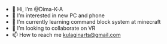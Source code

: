 - 👋 Hi, I’m @Dima-K-A
- 👀 I’m interested in new PC and phone
- 🌱 I’m currently learning command block system at minecraft
- 💞️ I’m looking to collaborate on VR
- 📫 How to reach me kulaginarts@gmail.com

<!---
Dima-K-A/Dima-K-A is a ✨ special ✨ repository because its `README.md` (this file) appears on your GitHub profile.
You can click the Preview link to take a look at your changes.
--->
